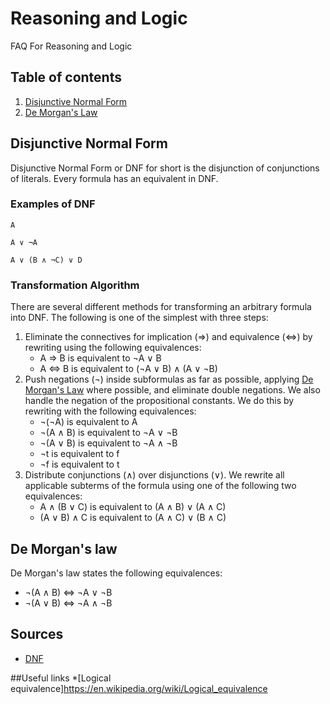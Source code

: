 # Reasoning and Logic
FAQ For Reasoning and Logic
## Table of contents
1. [Disjunctive Normal Form](disjunctive-normal-form)
2. [De Morgan's Law](de-morgans-law)



## Disjunctive Normal Form
Disjunctive Normal Form or DNF for short is the disjunction of conjunctions of literals. Every formula has an equivalent in DNF.

### Examples of DNF
```
A 
	
A ∨ ¬A
	
A ∨ (B ∧ ¬C) ∨ D
```	

### Transformation Algorithm
There are several different methods for transforming an arbitrary formula into DNF. The following is one of the simplest with three steps:

1. Eliminate the connectives for implication (⇒) and equivalence (⇔) by rewriting using the following equivalences:
    * A ⇒ B is equivalent to ¬A ∨ B
    * A ⇔ B is equivalent to (¬A ∨ B) ∧ (A ∨ ¬B)
2. Push negations (¬) inside subformulas as far as possible, applying [De Morgan's Law](de-morgans-law) where possible, and eliminate double negations. We also handle the negation of the propositional constants. We do this by rewriting with the following equivalences: 
    * ¬(¬A) is equivalent to A
    * ¬(A ∧ B) is equivalent to ¬A ∨ ¬B
    * ¬(A ∨ B) is equivalent to ¬A ∧ ¬B
    * ¬t is equivalent to f
    * ¬f is equivalent to t
3. Distribute conjunctions (∧) over disjunctions (∨). We rewrite all applicable subterms of the formula using one of the following two equivalences:
    * A ∧ (B ∨ C) is equivalent to (A ∧ B) ∨ (A ∧ C)
    * (A ∨ B) ∧ C is equivalent to (A ∧ C) ∨ (B ∧ C)

## De Morgan's law
De Morgan's law states the following equivalences:
*   ¬(A ∧ B) ⇔ ¬A ∨ ¬B
*   ¬(A ∨ B) ⇔ ¬A ∧ ¬B


## Sources
* [DNF](http://www.barrywatson.se/cl/cl_dnf.html)

##Useful links
*[Logical equivalence]https://en.wikipedia.org/wiki/Logical_equivalence
